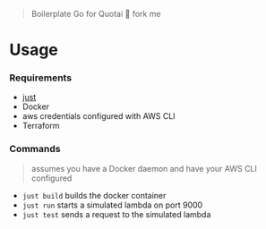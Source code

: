 > Boilerplate Go for Quotai 🍴 fork me

# Usage

### Requirements
- [just](https://github.com/casey/just)
- Docker
- aws credentials configured with AWS CLI
- Terraform

### Commands
> assumes you have a Docker daemon and have your AWS CLI configured
- `just build` builds the docker container
- `just run` starts a simulated lambda on port 9000
- `just test` sends a request to the simulated lambda